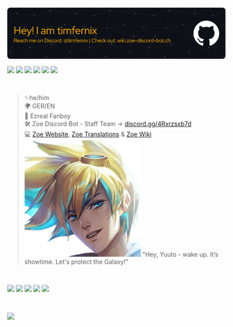 ![](./github-header-image.png) <br>

![](https://komarev.com/ghpvc/?username=timfernix) ![](https://img.shields.io/github/followers/timfernix?label=GitHub-Followers&style=flat) ![](https://img.shields.io/github/stars/Zoe-Discord-Bot?label=Stars&style=flat) ![](https://img.shields.io/youtube/channel/views/UCxFEiInBtxrZ29mt0eq_AXA?label=YouTube-Views&style=flat) ![](https://img.shields.io/badge/Zoe_Discord_Bot_Servers-%3E8k-orange) ![](https://img.shields.io/badge/Zoe_Discord_Bot_Users->54k-yellow) 

<br>

>✨he/him <br>
>🌍 GER/EN <br>
>💖 Ezreal Fanboy <br>
>🛠 Zoe Discord Bot - Staff Team → [discord.gg/4Rxrzsxb7d](https://discord.gg/4Rxrzsxb7d) <br>
> 💻 [Zoe Website](https://zoe-discord-bot.ch/), [Zoe Translations](https://translate.zoe-discord-bot.ch/) & [Zoe Wiki](https://wikizoe-discord-bot.ch/) <br>
> ![](./SGE.png) "Hey, Yuuto - wake up. It’s showtime. Let's protect the Galaxy!"

<br>

![](http://github-profile-summary-cards.vercel.app/api/cards/profile-details?username=timfernix&theme=vision_friendly_dark) 
![](http://github-profile-summary-cards.vercel.app/api/cards/repos-per-language?username=timfernix&theme=vision_friendly_dark)
![](http://github-profile-summary-cards.vercel.app/api/cards/most-commit-language?username=timfernix&theme=vision_friendly_dark)
![](http://github-profile-summary-cards.vercel.app/api/cards/stats?username=timfernix&theme=vision_friendly_dark)
![](http://github-profile-summary-cards.vercel.app/api/cards/productive-time?username=timfernix&theme=vision_friendly_dark&utcOffset=8) 

<br>

![](./standard.gif)

<!--
**timfernix/timfernix** is a ✨ _special_ ✨ repository because its `README.md` (this file) appears on your GitHub profile.

Here are some ideas to get you started:

- 🔭 I’m currently working on ...
- 🌱 I’m currently learning ...
- 👯 I’m looking to collaborate on ...
- 🤔 I’m looking for help with ...
- 💬 Ask me about ...
- 📫 How to reach me: ...
- 😄 Pronouns: ...
- ⚡ Fun fact: ...
-->
